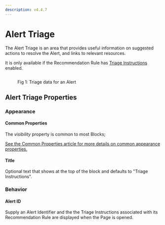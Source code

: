 ```yaml
---
description: v4.4.7
---
```


# Alert Triage

The Alert Triage is an area that provides useful information on suggested actions to resolve the Alert, and links to relevant resources.&#x20;

It is only available if the Recommendation Rule has [Triage Instructions](../../concepts/recommendation/rule.md#triage-instructions) enabled.&#x20;

<figure><img src="../../.gitbook/assets/alert-triage.png" alt=""><figcaption><p>Fig 1: Triage data for an Alert</p></figcaption></figure>

## Alert Triage Properties

### Appearance

#### Common Properties

The _visibility_ property is common to most Blocks;

[See the Common Properties article for more details on common appearance properties.](../common-properties.md#appearance)

#### Title

Optional text that shows at the top of the block and defaults to "Triage Instructions".&#x20;

### Behavior

#### Alert ID

Supply an Alert Identifier and the the Triage Instructions associated with its Recommendation Rule are displayed when the Page is opened.
